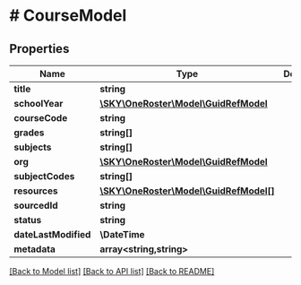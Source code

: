# # CourseModel

## Properties

Name | Type | Description | Notes
------------ | ------------- | ------------- | -------------
**title** | **string** |  | [optional]
**schoolYear** | [**\SKY\OneRoster\Model\GuidRefModel**](GuidRefModel.md) |  | [optional]
**courseCode** | **string** |  | [optional]
**grades** | **string[]** |  | [optional]
**subjects** | **string[]** |  | [optional]
**org** | [**\SKY\OneRoster\Model\GuidRefModel**](GuidRefModel.md) |  | [optional]
**subjectCodes** | **string[]** |  | [optional]
**resources** | [**\SKY\OneRoster\Model\GuidRefModel[]**](GuidRefModel.md) |  | [optional]
**sourcedId** | **string** |  | [optional]
**status** | **string** |  | [optional]
**dateLastModified** | **\DateTime** |  | [optional]
**metadata** | **array<string,string>** |  | [optional]

[[Back to Model list]](../../README.md#models) [[Back to API list]](../../README.md#endpoints) [[Back to README]](../../README.md)
